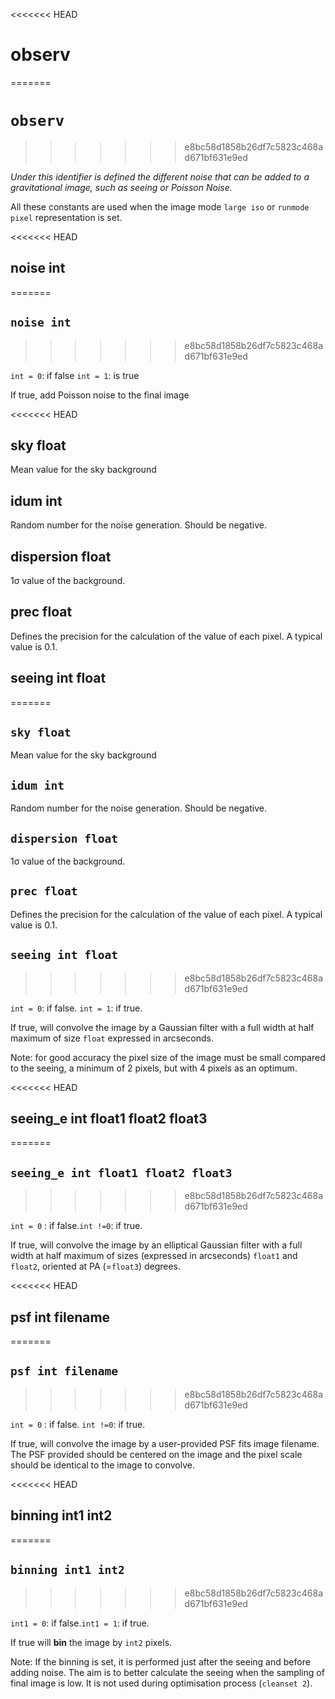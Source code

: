 <<<<<<< HEAD
# observ
=======
# `observ`
>>>>>>> e8bc58d1858b26df7c5823c468ad671bf631e9ed

*Under this identifier is defined the different noise that can be added to a gravitational image, such as seeing or Poisson Noise.*

All these constants are used when the image mode `large iso` or `runmode pixel` representation is set.



<<<<<<< HEAD
## noise int
=======
## `noise int`
>>>>>>> e8bc58d1858b26df7c5823c468ad671bf631e9ed

`int = 0`: if false  `int = 1`: is true

If true, add Poisson noise to the final image

<<<<<<< HEAD
## sky float

Mean value for the sky background

## idum int

Random number for the noise generation. Should be negative.

## dispersion float

1σ value of the background.

## prec float

Defines the precision for the calculation of the value of each pixel. A typical value is 0.1.

## seeing int float
=======
## `sky float`

Mean value for the sky background

## `idum int`

Random number for the noise generation. Should be negative.

## `dispersion float`

1σ value of the background.

## `prec float`

Defines the precision for the calculation of the value of each pixel. A typical value is 0.1.

## `seeing int float`
>>>>>>> e8bc58d1858b26df7c5823c468ad671bf631e9ed

`int = 0`: if false.  `int = 1`: if true.

If true, will convolve the image by a Gaussian filter with a full width at half maximum of size `float` expressed in arcseconds. 

Note: for good accuracy the pixel size of the image must be small compared to the seeing, a minimum of 2 pixels, but with 4 pixels as an optimum.

<<<<<<< HEAD
## seeing\_e int float1 float2 float3
=======
## `seeing_e int float1 float2 float3`
>>>>>>> e8bc58d1858b26df7c5823c468ad671bf631e9ed

`int = 0` : if false.`int !=0`: if true.

If true, will convolve the image by an elliptical Gaussian filter with a full width at half maximum of sizes (expressed in arcseconds)  `float1` and `float2`, oriented at PA (=`float3`) degrees. 

<<<<<<< HEAD
## psf int filename
=======
## `psf int filename`
>>>>>>> e8bc58d1858b26df7c5823c468ad671bf631e9ed

`int = 0` : if false. `int !=0`: if true.

If true, will convolve the image by a user-provided PSF fits image filename. The PSF provided should be centered on the image and the pixel scale should be identical to the image to convolve.

<<<<<<< HEAD
## binning int1 int2
=======
## `binning int1 int2`
>>>>>>> e8bc58d1858b26df7c5823c468ad671bf631e9ed

`int1 = 0`: if false.`int1 = 1`: if true.

If true will **bin** the image by `int2` pixels.

Note: If the binning is set, it is performed just after the seeing and before adding noise. The aim is to better calculate the seeing when the sampling of final image is low. It is not used during optimisation process (`cleanset 2`).
